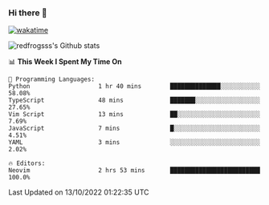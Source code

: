 ### Hi there 👋

[![wakatime](https://wakatime.com/badge/user/2cbd8003-b8b8-4565-92d7-ad9c23ff1846.svg)](https://wakatime.com/@2cbd8003-b8b8-4565-92d7-ad9c23ff1846)

<img src="https://github-readme-stats.vercel.app/api?username=redfrogsss&show_icons=true" alt="redfrogsss's Github stats"></img>

<!--START_SECTION:waka-->
📊 **This Week I Spent My Time On** 

```text
💬 Programming Languages: 
Python                   1 hr 40 mins        ██████████████░░░░░░░░░░░   58.08% 
TypeScript               48 mins             ███████░░░░░░░░░░░░░░░░░░   27.65% 
Vim Script               13 mins             ██░░░░░░░░░░░░░░░░░░░░░░░   7.69% 
JavaScript               7 mins              █░░░░░░░░░░░░░░░░░░░░░░░░   4.51% 
YAML                     3 mins              ░░░░░░░░░░░░░░░░░░░░░░░░░   2.02%

🔥 Editors: 
Neovim                   2 hrs 53 mins       █████████████████████████   100.0%

```


 Last Updated on 13/10/2022 01:22:35 UTC
<!--END_SECTION:waka-->
